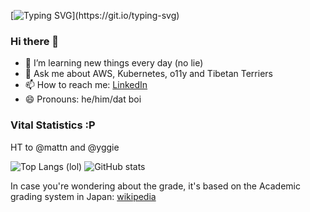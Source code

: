 [![Typing SVG](https://readme-typing-svg.demolab.com?font=Fira+Code&size=14&pause=1000&multiline=true&width=435&height=100&lines=All+work+and+no+play+makes+Jack+a+dull+boy.;All+work+and+no+play+makes+Jack+a+dull+boy;All+work+and+no+play+makes+Jack+a+dull+boy.;All+work+and+no+play+makes+Jack+a+dull+boy;All+work+and+no+play+makes+Jack+a+dull+boy.)](https://git.io/typing-svg)

### Hi there 👋

- 🌱 I’m learning new things every day (no lie)
- 💬 Ask me about AWS, Kubernetes, o11y and Tibetan Terriers
- 📫 How to reach me: [LinkedIn](https://www.linkedin.com/in/booyaa/)
- 😄 Pronouns: he/him/dat boi

### Vital Statistics :P

HT to @mattn and @yggie

![Top Langs (lol)](https://github-readme-stats.vercel.app/api/top-langs/?username=booyaa&hide=html)
![GitHub stats](https://github-readme-stats.vercel.app/api?username=booyaa&show_icons=true&count_private=true&line_height=40)

In case you're wondering about the grade, it's based on the Academic grading system in Japan: [wikipedia](https://en.wikipedia.org/wiki/Academic_grading_in_Japan)

<!--
[![GitHub Streak](https://github-readme-streak-stats.herokuapp.com?user=booyaa)](https://git.io/streak-stats)
lol so proud that my last streak is from 2014
-->

